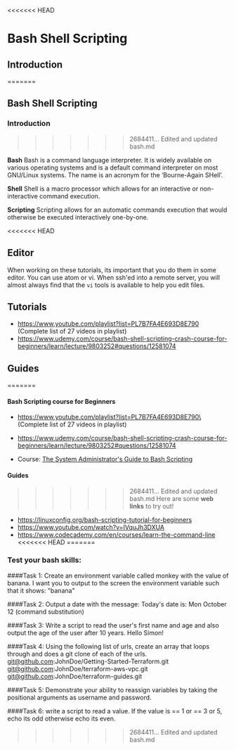 <<<<<<< HEAD
# Bash Shell Scripting

## Introduction
=======
## Bash Shell Scripting
### Introduction
>>>>>>> 2684411... Edited and updated bash.md

**Bash**
Bash is a command language interpreter. It is widely available on various operating systems and is a default command interpreter on most GNU/Linux systems. The name is an acronym for the ‘Bourne-Again SHell’.

**Shell**
Shell is a macro processor which allows for an interactive or non-interactive command execution.

**Scripting**
Scripting allows for an automatic commands execution that would otherwise be executed interactively one-by-one.

<<<<<<< HEAD
## Editor
When working on these tutorials, its important that you do them in some editor. You can use atom or vi. When ssh'ed into a remote server, you will almost always find that the `vi` tools is available to help you edit files.

## Tutorials
- https://www.youtube.com/playlist?list=PL7B7FA4E693D8E790
(Complete list of 27 videos in playlist)
- https://www.udemy.com/course/bash-shell-scripting-crash-course-for-beginners/learn/lecture/9803252#questions/12581074

## Guides
=======
#### Bash Scripting course for Beginners
- https://www.youtube.com/playlist?list=PL7B7FA4E693D8E790\
(Complete list of 27 videos in playlist)

- https://www.udemy.com/course/bash-shell-scripting-crash-course-for-beginners/learn/lecture/9803252#questions/12581074

- Course: [The System Administrator's Guide to Bash Scripting](https://linuxacademy.com/cp/coursescheduler/view/id/478903)



#### Guides
>>>>>>> 2684411... Edited and updated bash.md
Here are some **web links** to try out!
- https://linuxconfig.org/bash-scripting-tutorial-for-beginners
- https://www.youtube.com/watch?v=IVquJh3DXUA
- https://www.codecademy.com/en/courses/learn-the-command-line
<<<<<<< HEAD
=======



### Test your bash skills:
####Task 1:
Create an environment variable called monkey with the value of banana. I want you to output to the screen the environment variable such that it shows:
"banana"

####Task 2:
Output a date with the message: Today's date is: Mon October 12 (command substitution)

####Task 3:
Write a script to read the user's first name and age and also output the age of the user after 10 years.
Hello Simon!

####Task 4:
Using the following list of urls, create an array that loops through and does a git clone of each of the urls.
git@github.com:JohnDoe/Getting-Started-Terraform.git
git@github.com:JohnDoe/terraform-aws-vpc.git
git@github.com:JohnDoe/terraform-guides.git

####Task 5:
Demonstrate your ability to reassign variables by taking the positional arguments as username and password.

####Task 6:
write a script to read a value. If the value is == 1 or == 3 or 5, echo its odd otherwise echo its even.
>>>>>>> 2684411... Edited and updated bash.md
